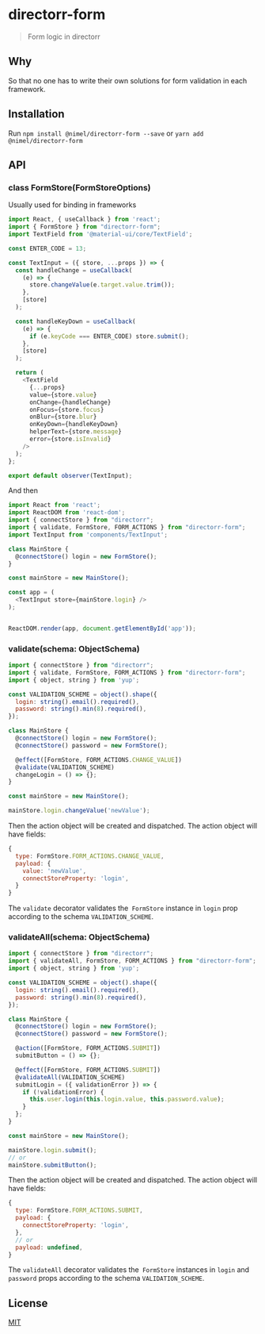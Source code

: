 # directorr-form

>Form logic in directorr

## Why

So that no one has to write their own solutions for form validation in each framework.

## Installation

Run `npm install @nimel/directorr-form --save` or `yarn add @nimel/directorr-form`

## API

### class FormStore(FormStoreOptions)

Usually used for binding in frameworks

```javascript
import React, { useCallback } from 'react';
import { FormStore } from "directorr-form";
import TextField from '@material-ui/core/TextField';

const ENTER_CODE = 13;

const TextInput = ({ store, ...props }) => {
  const handleChange = useCallback(
    (e) => {
      store.changeValue(e.target.value.trim());
    },
    [store]
  );

  const handleKeyDown = useCallback(
    (e) => {
      if (e.keyCode === ENTER_CODE) store.submit();
    },
    [store]
  );

  return (
    <TextField
      {...props}
      value={store.value}
      onChange={handleChange}
      onFocus={store.focus}
      onBlur={store.blur}
      onKeyDown={handleKeyDown}
      helperText={store.message}
      error={store.isInvalid}
    />
  );
};

export default observer(TextInput);
```

And then

```javascript
import React from 'react';
import ReactDOM from 'react-dom';
import { connectStore } from "directorr";
import { validate, FormStore, FORM_ACTIONS } from "directorr-form";
import TextInput from 'components/TextInput';

class MainStore {
  @connectStore() login = new FormStore();
}

const mainStore = new MainStore();

const app = (
  <TextInput store={mainStore.login} />
);


ReactDOM.render(app, document.getElementById('app'));
```

### validate(schema: ObjectSchema<any>)

```javascript
import { connectStore } from "directorr";
import { validate, FormStore, FORM_ACTIONS } from "directorr-form";
import { object, string } from 'yup';

const VALIDATION_SCHEME = object().shape({
  login: string().email().required(),
  password: string().min(8).required(),
});

class MainStore {
  @connectStore() login = new FormStore();
  @connectStore() password = new FormStore();

  @effect([FormStore, FORM_ACTIONS.CHANGE_VALUE])
  @validate(VALIDATION_SCHEME)
  changeLogin = () => {};
}

const mainStore = new MainStore();

mainStore.login.changeValue('newValue');
```

Then the action object will be created and dispatched. The action object will have fields:

```javascript
{
  type: FormStore.FORM_ACTIONS.CHANGE_VALUE,
  payload: {
    value: 'newValue',
    connectStoreProperty: 'login',
  }
}
```

The `validate` decorator validates the` FormStore` instance in `login` prop according to the schema `VALIDATION_SCHEME`.

### validateAll(schema: ObjectSchema<any>)

```javascript
import { connectStore } from "directorr";
import { validateAll, FormStore, FORM_ACTIONS } from "directorr-form";
import { object, string } from 'yup';

const VALIDATION_SCHEME = object().shape({
  login: string().email().required(),
  password: string().min(8).required(),
});

class MainStore {
  @connectStore() login = new FormStore();
  @connectStore() password = new FormStore();

  @action([FormStore, FORM_ACTIONS.SUBMIT])
  submitButton = () => {};

  @effect([FormStore, FORM_ACTIONS.SUBMIT])
  @validateAll(VALIDATION_SCHEME)
  submitLogin = ({ validationError }) => {
    if (!validationError) {
      this.user.login(this.login.value, this.password.value);
    }
  };
}

const mainStore = new MainStore();

mainStore.login.submit();
// or
mainStore.submitButton();
```

Then the action object will be created and dispatched. The action object will have fields:

```javascript
{
  type: FormStore.FORM_ACTIONS.SUBMIT,
  payload: {
    connectStoreProperty: 'login',
  },
  // or
  payload: undefined,
}
```

The `validateAll` decorator validates the` FormStore` instances in `login` and `password` props according to the schema `VALIDATION_SCHEME`.

## License

[MIT](LICENSE)